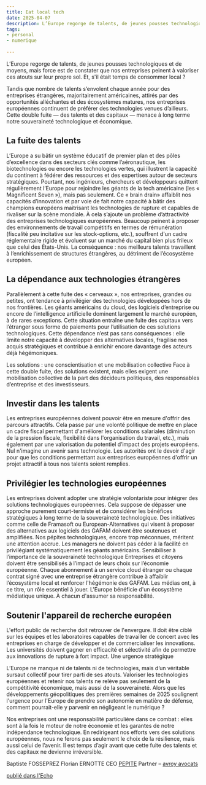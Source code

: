 ```yaml
---
title: Eat local tech 
date: 2025-04-07
description: L’Europe regorge de talents, de jeunes pousses technologiques et de moyens, mais force est de constater que nos entreprises peinent à valoriser ces atouts sur leur propre sol. Et, s'il était temps de consommer local ?
tags: 
- personal
- numerique
 
---
```

L’Europe regorge de talents, de jeunes pousses technologiques et de moyens, mais force est de constater que nos entreprises peinent à valoriser ces atouts sur leur propre sol. Et, s'il était temps de consommer local ?

Tandis que nombre de talents s’envolent chaque année pour des entreprises étrangères, majoritairement américaines, attirés par des opportunités alléchantes et des écosystèmes matures, nos entreprises européennes continuent de préférer des technologies venues d’ailleurs. Cette double fuite — des talents et des capitaux — menace à long terme notre souveraineté technologique et économique.

## La fuite des talents 

L’Europe a su bâtir un système éducatif de premier plan et des pôles d’excellence dans des secteurs clés comme l’aéronautique, les biotechnologies ou encore les technologies vertes, qui illustrent la capacité du continent à fédérer des ressources et des expertises autour de secteurs stratégiques. Pourtant, nos ingénieurs, chercheurs et développeurs quittent régulièrement l’Europe pour rejoindre les géants de la tech américaine (les « Magnificent Seven »), mais pas seulement. Ce « brain drain» affaiblit nos capacités d’innovation et par voie de fait notre capacité à bâtir des champions européens maitrisant les technologies de rupture et capables de rivaliser sur la scène mondiale.
À cela s’ajoute un problème d’attractivité des entreprises technologiques européennes. Beaucoup peinent à proposer des environnements de travail compétitifs en termes de rémunération (fiscalité peu incitative sur les stock-options, etc.), souffrent d'un cadre réglementaire rigide et évoluent sur un marché du capital bien plus frileux que celui des États-Unis. La conséquence : nos meilleurs talents travaillent à l’enrichissement de structures étrangères, au détriment de l’écosystème européen.

## La dépendance aux technologies étrangères

Parallèlement à cette fuite des « cerveaux », nos entreprises, grandes ou petites, ont tendance à privilégier des technologies développées hors de nos frontières. Les géants américains du cloud, des logiciels d’entreprise ou encore de l’intelligence artificielle dominent largement le marché européen, à de rares exceptions. Cette situation entraîne une fuite des capitaux vers l’étranger sous forme de paiements pour l’utilisation de ces solutions technologiques.
Cette dépendance n’est pas sans conséquences : elle limite notre capacité à développer des alternatives locales, fragilise nos acquis stratégiques et contribue à enrichir encore davantage des acteurs déjà hégémoniques.

Les solutions : une conscientisation et une mobilisation collective
Face à cette double fuite, des solutions existent, mais elles exigent une mobilisation collective de la part des décideurs politiques, des responsables d’entreprise et des investisseurs.

## Investir dans les talents

Les entreprises européennes doivent pouvoir être en mesure d'offrir des parcours attractifs. Cela passe par une volonté politique de mettre en place un cadre fiscal permettant d'améliorer les conditions salariales (diminution de la pression fiscale, flexibilité dans l'organisation du travail, etc.), mais également par une valorisation du potentiel d’impact des projets européens. Nul n'imagine un avenir sans technologie. Les autorités ont le devoir d'agir pour que les conditions permettant aux entreprises européennes d'offrir un projet attractif à tous nos talents soient remplies.

## Privilégier les technologies européennes

Les entreprises doivent adopter une stratégie volontariste pour intégrer des solutions technologiques européennes. Cela suppose de dépasser une approche purement court-termiste et de considérer les bénéfices stratégiques à long terme de la souveraineté technologique. Des initiatives comme celle de Framasoft ou European-Alternatives qui visent à proposer des alternatives aux logiciels des GAFAM doivent être soutenues et amplifiées. Nos pépites technologiques, encore trop méconnues, méritent une attention accrue. Les managers ne doivent pas céder à la facilité en privilégiant systématiquement les géants américains.
Sensibiliser à l’importance de la souveraineté technologique
Entreprises et citoyens doivent être sensibilisés à l’impact de leurs choix sur l’économie européenne. Chaque abonnement à un service cloud étranger ou chaque contrat signé avec une entreprise étrangère contribue à affaiblir l’écosystème local et renforcer l'hégémonie des GAFAM. Les médias ont, à ce titre, un rôle essentiel à jouer. L'Europe bénéficie d'un écosystème médiatique unique. À chacun d'assumer sa responsabilité.

## Soutenir l'appareil de recherche européen

L'effort public de recherche doit retrouver de l'envergure. Il doit être ciblé sur les équipes et les laboratoires capables de travailler de concert avec les entreprises en charge de développer et de commercialiser les innovations. Les universités doivent gagner en efficacité et sélectivité afin de permettre aux innovations de rupture à fort impact.
Une urgence stratégique

L’Europe ne manque ni de talents ni de technologies, mais d’un véritable sursaut collectif pour tirer parti de ses atouts. Valoriser les technologies européennes et retenir nos talents ne relève pas seulement de la compétitivité économique, mais aussi de la souveraineté. 
Alors que les développements géopolitiques des premières semaines de 2025 soulignent l'urgence pour l'Europe de prendre son autonomie en matière de défense, comment pourrait-elle y parvenir en négligeant le numérique ?

Nos entreprises ont une responsabilité particulière dans ce combat : elles sont à la fois le moteur de notre économie et les garantes de notre indépendance technologique.
En redirigeant nos efforts vers des solutions européennes, nous ne ferons pas seulement le choix de la résilience, mais aussi celui de l’avenir. Il est temps d’agir avant que cette fuite des talents et des capitaux ne devienne irréversible.

Baptiste FOSSEPREZ					                            Florian ERNOTTE
CEO [PEPITE](https://www.pepite.com/)							Partner – [avroy avocats](https://avroy.be/) 

[publié dans l'Echo](https://www.lecho.be/opinions/general/opinion-les-solutions-technologiques-europeennes-existent-c-est-la-que-nous-devons-concentrer-nos-efforts/10600737.html)

